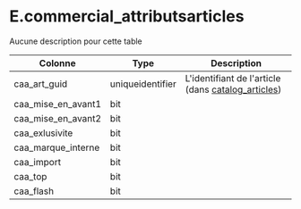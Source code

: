 # E.commercial_attributsarticles

Aucune description pour cette table

Colonne|Type|Description
---|---|---
caa_art_guid|uniqueidentifier|L'identifiant de l'article (dans [catalog_articles](generated_catalog_articles.md)) 
caa_mise_en_avant1|bit|
caa_mise_en_avant2|bit|
caa_exlusivite|bit|
caa_marque_interne|bit|
caa_import|bit|
caa_top|bit|
caa_flash|bit|
